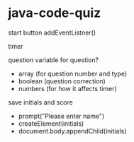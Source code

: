 # java-code-quiz

start button
addEventListner()

timer

question
variable for question?
- array (for question number and type)
- boolean (question correction)
- numbers (for how it affects timer)

save initials and score
- prompt("Please enter name")
- createElement(initials)
- document.body.appendChild(initials)